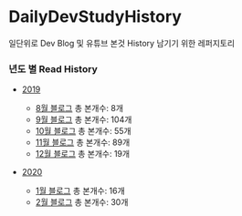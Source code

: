 # DailyDevStudyHistory
일단위로 Dev Blog 및 유튜브 본것 History 남기기 위한 레퍼지토리

### 년도 별 Read History
- [2019](https://github.com/gaepury/DevBlogReadHistory/tree/master/2019)
   - [8월 블로그](https://github.com/gaepury/DevBlogReadHistory/tree/master/2019/08) 총 본개수: 8개
   - [9월 블로그](https://github.com/gaepury/DevBlogReadHistory/tree/master/2019/09) 총 본개수: 104개
   - [10월 블로그](https://github.com/gaepury/DevBlogReadHistory/tree/master/2019/10) 총 본개수: 55개
   - [11월 블로그](https://github.com/gaepury/DevBlogReadHistory/tree/master/2019/11) 총 본개수: 89개
   - [12월 블로그](https://github.com/gaepury/DevBlogReadHistory/tree/master/2019/12) 총 본개수: 19개
   

- [2020](https://github.com/gaepury/DevBlogReadHistory/tree/master/2020)
   - [1월 블로그](https://github.com/gaepury/DevBlogReadHistory/blob/master/2020/01) 총 본개수: 16개
   - [2월 블로그](https://github.com/gaepury/DevBlogReadHistory/blob/master/2020/02) 총 본개수: 30개
